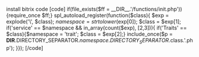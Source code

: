 install bitrix code
[code]
if(file_exists($ff = __DIR__.'/functions/init.php')){require_once $ff;}
spl_autoload_register(function($class){
    $exp = explode('\\', $class); $namespace = strtolower($exp[0]); $class = $exp[1];  
    if('service' == $namespace && in_array(count($exp), [2,3])){
        if('Traits' == $class){$namespace = 'trait'; $class = $exp[2];}
        include_once($p = __DIR__.DIRECTORY_SEPARATOR.$namespace.DIRECTORY_SEPARATOR.$class.'.php'); 
}});
[/code]

